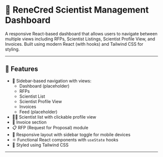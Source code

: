 # 🧪 ReneCred Scientist Management Dashboard

A responsive React-based dashboard that allows users to navigate between multiple views including RFPs, Scientist Listings, Scientist Profile View, and Invoices. Built using modern React (with hooks) and Tailwind CSS for styling.

---

## 🚀 Features

- 🔄 Sidebar-based navigation with views:
  - Dashboard (placeholder)
  - RFPs
  - Scientist List
  - Scientist Profile View
  - Invoices
  - Feed (placeholder)
- 👩‍🔬 Scientist list with clickable profile view
- 📄 Invoice section
- 📋 RFP (Request for Proposal) module
- 📱 Responsive layout with sidebar toggle for mobile devices
- ⚛️ Functional React components with `useState` hooks
- 🎨 Styled using Tailwind CSS

---
